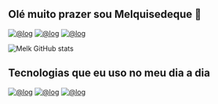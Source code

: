 ## Olé muito prazer sou Melquisedeque 👋

[![@log](https://img.shields.io/badge/Twitter-1DA1F2?style=for-the-badge&logo=twitter&logoColor=white)](https://x.com/home?lang=pt-br)
[![@log](https://img.shields.io/badge/Instagram-E4405F?style=for-the-badge&logo=instagram&logoColor=white)](https://www.instagram.com/melqui_mkz/)
[![@log](https://img.shields.io/badge/GitHub-100000?style=for-the-badge&logo=github&logoColor=white)](https://github.com/Melkpj)

![Melk GitHub stats](https://github-readme-stats.vercel.app/api?username=Melkpj&show_icons=true&theme=dark)

## Tecnologias que eu uso no meu dia a dia 

[![@log](https://img.shields.io/badge/HTML5-E34F26?style=for-the-badge&logo=html5&logoColor=white)]()
[![@log](https://img.shields.io/badge/CSS3-1572B6?style=for-the-badge&logo=css3&logoColor=white)]()
[![@log](https://img.shields.io/badge/JavaScript-F7DF1E?style=for-the-badge&logo=javascript&logoColor=black)]()
